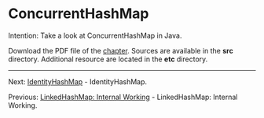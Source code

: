 # ConcurrentHashMap

Intention: Take a look at ConcurrentHashMap in Java.

Download the PDF file of the [chapter](chapter_33.pdf). Sources are available in the <b>src</b> directory. 
Additional resource are located in the <b>etc</b> directory.

<hr>

Next: [IdentityHashMap](chapter_34.md "IdentityHashMap") - IdentityHashMap.

Previous: [LinkedHashMap: Internal Working](chapter_32.md "LinkedHashMap: Internal Working") - LinkedHashMap: Internal Working.